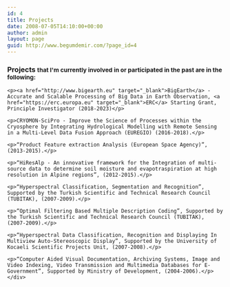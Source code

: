 ```yaml
---
id: 4
title: Projects
date: 2008-07-05T14:10:00+00:00
author: admin
layout: page
guid: http://www.begumdemir.com/?page_id=4
---
```

<div class="col-lg-12 text-left">
  <h3>Projects <small>that I'm currently involved in or participated in the past are in the following:</small></h3>

  <div class="container text-justify px-0">

	<p><a href="http://www.bigearth.eu" target="_blank">BigEarth</a> - Accurate and Scalable Processing of Big Data in Earth Observation, <a href="https://erc.europa.eu" target="_blank">ERC</a> Starting Grant, Principle Investigator (2018-2023)</p>

	<p>CRYOMON-SciPro - Improve the Science of Processes within the Cryosphere by Integrating Hydrological Modelling with Remote Sensing in a Multi-Level Data Fusion Approach (EUREGIO) (2016-2018).</p>

	<p>“Product Feature extraction Analysis (European Space Agency)”, (2013-2015).</p>

	<p>“HiResAlp - An innovative framework for the Integration of multi-source data to determine soil moisture and evapotraspiration at high resolution in Alpine regions”, (2012-2015).</p>

	<p>“Hyperspectral Classification, Segmentation and Recognition”, Supported by the Turkish Scientific and Technical Research Council (TUBITAK), (2007-2009).</p>

	<p>“Optimal Filtering Based Multiple Description Coding”, Supported by the Turkish Scientific and Technical Research Council (TUBITAK), (2007-2009).</p>

	<p>“Hyperspectral Data Classification, Recognition and Displaying In Multiview Auto-Stereoscopic Display”, Supported by the University of Kocaeli Scientific Projects Unit, (2007-2008).</p>

	<p>“Computer Aided Visual Documentation, Archiving Systems, Image and Video Indexing, Video Transmission and Multimedia Databases for E-Government”, Supported by Ministry of Development, (2004-2006).</p>
	</div>

</div>